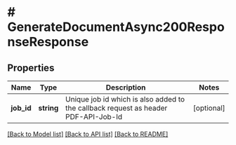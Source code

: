 # # GenerateDocumentAsync200ResponseResponse

## Properties

Name | Type | Description | Notes
------------ | ------------- | ------------- | -------------
**job_id** | **string** | Unique job id which is also added to the callback request as header PDF-API-Job-Id | [optional]

[[Back to Model list]](../../README.md#models) [[Back to API list]](../../README.md#endpoints) [[Back to README]](../../README.md)
